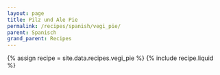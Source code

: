 ```yaml
---
layout: page
title: Pilz und Ale Pie
permalink: /recipes/spanish/vegi_pie/
parent: Spanisch
grand_parent: Recipes
---
```

{% assign recipe = site.data.recipes.vegi_pie %}
{% include recipe.liquid %}
